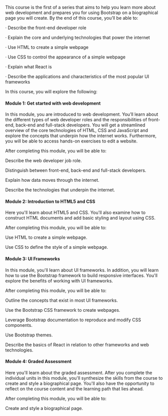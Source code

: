 This course is the first of a series that aims to help you learn more about web development and prepares you for using Bootstrap on a biographical page you will create. By the end of this course, you’ll be able to:

· Describe the front-end developer role

· Explain the core and underlying technologies that power the internet

· Use HTML to create a simple webpage

· Use CSS to control the appearance of a simple webpage

· Explain what React is

· Describe the applications and characteristics of the most popular UI frameworks

In this course, you will explore the following:

#### Module 1: Get started with web development

In this module, you are introduced to web development. You’ll learn about the different types of web developer roles and the responsibilities of front-end, back-end and full-stack developers. You will get a streamlined overview of the core technologies of HTML, CSS and JavaScript and explore the concepts that underpin how the internet works. Furthermore, you will be able to access hands-on exercises to edit a website.

After completing this module, you will be able to:

Describe the web developer job role.

Distinguish between front-end, back-end and full-stack developers.

Explain how data moves through the internet.

Describe the technologies that underpin the internet.

#### Module 2: Introduction to HTML5 and CSS

Here you'll learn about HTML5 and CSS. You'll also examine how to construct HTML documents and add basic styling and layout using CSS.

After completing this module, you will be able to:

Use HTML to create a simple webpage.

Use CSS to define the style of a simple webpage.

#### Module 3: UI Frameworks

In this module, you'll learn about UI frameworks. In addition, you will learn how to use the Bootstrap framework to build responsive interfaces. You'll explore the benefits of working with UI frameworks.

After completing this module, you will be able to:

Outline the concepts that exist in most UI frameworks.

Use the Bootstrap CSS framework to create webpages.

Leverage Bootstrap documentation to reproduce and modify CSS components.

Use Bootstrap themes.

Describe the basics of React in relation to other frameworks and web technologies.

#### Module 4: Graded Assessment

Here you'll learn about the graded assessment. After you complete the individual units in this module, you'll synthesize the skills from the course to create and style a biographical page. You'll also have the opportunity to reflect on the course content and the learning path that lies ahead.

After completing this module, you will be able to:

Create and style a biographical page.
